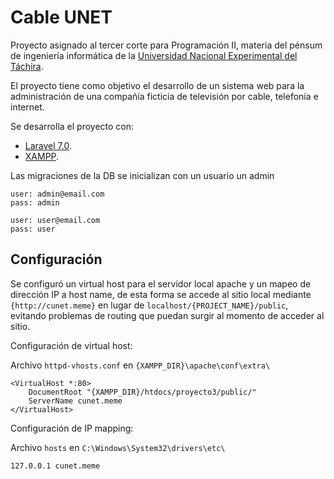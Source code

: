 # **Cable UNET**

Proyecto asignado al tercer corte para Programación II, materia del pénsum de ingeniería informática de la [Universidad Nacional Experimental del Táchira](http://www.unet.edu.ve/).


El proyecto tiene como objetivo el desarrollo de un sistema web para la administración de una compañía ficticia de televisión por cable, telefonía e internet.

Se desarrolla el proyecto con:
* [Laravel 7.0](https://laravel.com/docs/7.x/).
* [XAMPP](https://www.apachefriends.org/index.html).

Las migraciones de la DB se inicializan con un usuario un admin
```
user: admin@email.com
pass: admin

user: user@email.com
pass: user
```

## **Configuración**

Se configuró un virtual host para el servidor local apache y un mapeo de dirección IP a host name, de esta forma se accede al sitio local mediante `{http://cunet.meme}` en lugar de `localhost/{PROJECT_NAME}/public`, evitando problemas de routing que puedan surgir al momento de acceder al sitio. 

Configuración de virtual host:

Archivo `httpd-vhosts.conf` en `{XAMPP_DIR}\apache\conf\extra\`
```
<VirtualHost *:80>
    DocumentRoot "{XAMPP_DIR}/htdocs/proyecto3/public/"
    ServerName cunet.meme
</VirtualHost>
```

Configuración de IP mapping:


Archivo `hosts` en `C:\Windows\System32\drivers\etc\`

`127.0.0.1 cunet.meme`
